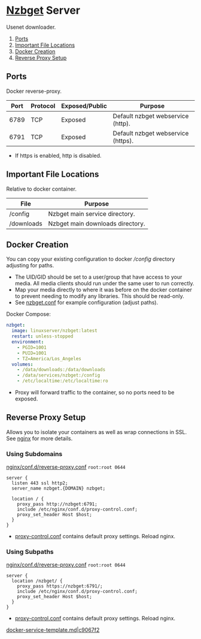 [Nzbget][sy] Server
===================
Usenet downloader.

1. [Ports](#ports)
1. [Important File Locations](#important-file-locations)
1. [Docker Creation](#docker-creation)
1. [Reverse Proxy Setup](#reverse-proxy-setup)

Ports
-----
Docker reverse-proxy.

| Port | Protocol | Exposed/Public | Purpose                            |
|------|----------|----------------|------------------------------------|
| 6789 | TCP      | Exposed        | Default nzbget webservice (http).  |
| 6791 | TCP      | Exposed        | Default nzbget webservice (https). |
* If https is enabled, http is disabled.

Important File Locations
------------------------
Relative to docker container.

| File       | Purpose                          |
|------------|----------------------------------|
| /config    | Nzbget main service directory.   |
| /downloads | Nzbget main downloads directory. |

Docker Creation
---------------
You can copy your existing configuration to docker _/config_ directory
adjusting for paths.

* The UID/GID should be set to a user/group that have access to your media. All
  media clients should run under the same user to run correctly.
* Map your media directly to where it was before on the docker container to
  prevent needing to modify any libraries. This should be read-only.
* See [nzbget.conf][af] for example configuration (adjust paths).

Docker Compose:
```yaml
nzbget:
  image: linuxserver/nzbget:latest
  restart: unless-stopped
  environment:
    - PGID=1001
    - PUID=1001
    - TZ=America/Los_Angeles
  volumes:
    - /data/downloads:/data/downloads
    - /data/services/nzbget:/config
    - /etc/localtime:/etc/localtime:ro
```
* Proxy will forward traffic to the container, so no ports need to be exposed.

Reverse Proxy Setup
-------------------
Allows you to isolate your containers as well as wrap connections in SSL. See
[nginx][refc8] for more details.

### Using Subdomains
[nginx/conf.d/reverse-proxy.conf][ui] `root:root 0644`
```nginx
server {
  listen 443 ssl http2;
  server_name nzbget.{DOMAIN} nzbget;

  location / {
    proxy_pass http://nzbget:6791;
    include /etc/nginx/conf.d/proxy-control.conf;
    proxy_set_header Host $host;
  }
}
```
* [proxy-control.conf][refjk] contains default proxy settings. Reload nginx.

### Using Subpaths
[nginx/conf.d/reverse-proxy.conf][ui] `root:root 0644`
```nginx
server {
  location /nzbget/ {
    proxy_pass https://nzbget:6791/;
    include /etc/nginx/conf.d/proxy-control.conf;
    proxy_set_header Host $host;
  }
}
```
* [proxy-control.conf][refjk] contains default proxy settings. Reload nginx.

[docker-service-template.md|c9067f2][XX]

[sy]: https://hub.docker.com/r/linuxserver/nzbget/
[ui]: https://nzbget.net/behind-other-web-server
[af]: nzbget.conf
[XX]: https://github.com/r-pufky/docs/blob/c9067f2bc3d0aeb0f2915e63f8cd9515c00640a2/services/docker-service-template.md

[refjk]: ../nginx/proxy-control.conf
[refc8]: ../nginx/README.md